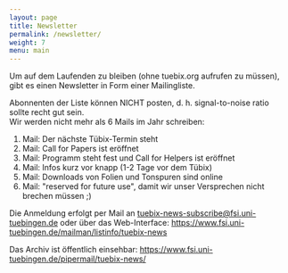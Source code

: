 ```yaml
---
layout: page
title: Newsletter
permalink: /newsletter/
weight: 7
menu: main
---
```


Um auf dem Laufenden zu bleiben (ohne tuebix.org aufrufen zu müssen), gibt es
einen Newsletter in Form einer Mailingliste.

Abonnenten der Liste können NICHT posten, d. h. signal-to-noise ratio sollte
recht gut sein.<br/>
Wir werden nicht mehr als 6 Mails im Jahr schreiben:

1. Mail: Der nächste Tübix-Termin steht
2. Mail: Call for Papers ist eröffnet
3. Mail: Programm steht fest und Call for Helpers ist eröffnet
4. Mail: Infos kurz vor knapp (1-2 Tage vor dem Tübix)
5. Mail: Downloads von Folien und Tonspuren sind online
6. Mail: "reserved for future use", damit wir unser Versprechen nicht brechen
   müssen ;)

Die Anmeldung erfolgt per Mail an
[tuebix-news-subscribe@fsi.uni-tuebingen.de](mailto:tuebix-news-subscribe@fsi.uni-tuebingen.de?subject=Subscribe)
oder über das Web-Interface:
<a href="https://www.fsi.uni-tuebingen.de/mailman/listinfo/tuebix-news" target="_blank">https://www.fsi.uni-tuebingen.de/mailman/listinfo/tuebix-news</a>

Das Archiv ist öffentlich einsehbar:
<a href="https://www.fsi.uni-tuebingen.de/pipermail/tuebix-news/" target="_blank">https://www.fsi.uni-tuebingen.de/pipermail/tuebix-news/</a>
